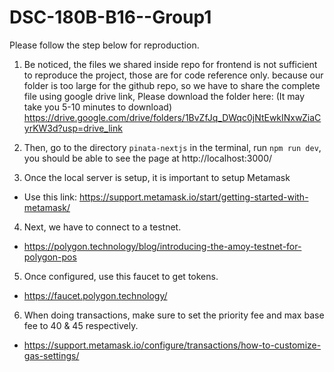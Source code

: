 # DSC-180B-B16--Group1

Please follow the step below for reproduction.

1. Be noticed, the files we shared inside repo for frontend is not sufficient to reproduce the project, those are for code reference only. because our folder is too large for the github repo, so we have to share the complete file using google drive link, Please download the folder here: (It may take you 5-10 minutes to download)
https://drive.google.com/drive/folders/1BvZfJq_DWqc0jNtEwkINxwZiaCyrKW3d?usp=drive_link

2. Then, go to the directory `pinata-nextjs` in the terminal, run `npm run dev`, you should be able to see the page at http://localhost:3000/
3. Once the local server is setup, it is important to setup Metamask
- Use this link: https://support.metamask.io/start/getting-started-with-metamask/
4. Next, we have to connect to a testnet.
- https://polygon.technology/blog/introducing-the-amoy-testnet-for-polygon-pos
5. Once configured, use this faucet to get tokens.
- https://faucet.polygon.technology/
6. When doing transactions, make sure to set the priority fee and max base fee to 40 & 45 respectively.
- https://support.metamask.io/configure/transactions/how-to-customize-gas-settings/
  

